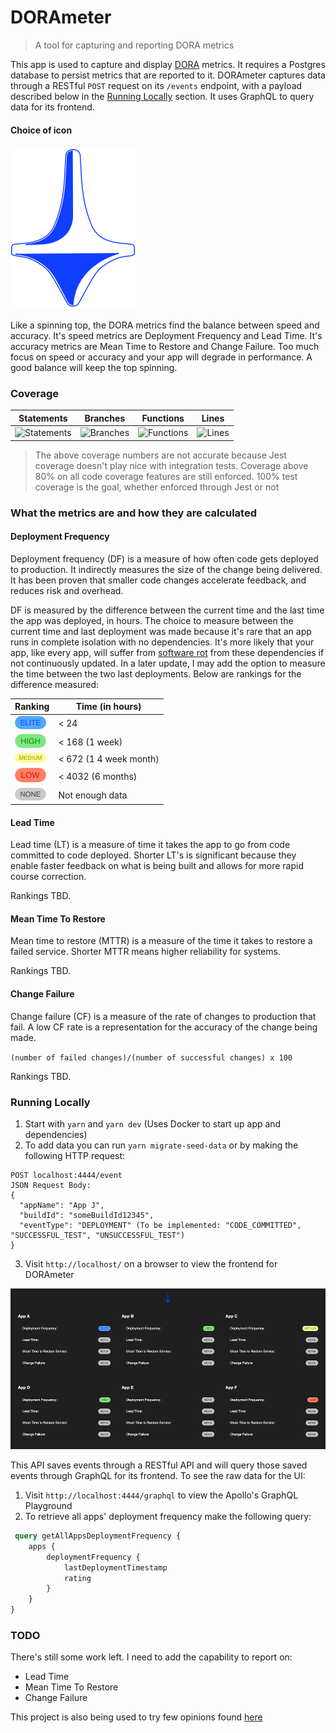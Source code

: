 # DORAmeter

> A tool for capturing and reporting DORA metrics

This app is used to capture and display [DORA](https://cloud.google.com/devops/) metrics. It requires a Postgres
database to persist metrics that are reported to it. DORAmeter captures data through a RESTful `POST` request on its
`/events` endpoint, with a payload described below in the [Running Locally](#running-locally) section. It uses GraphQL
to query data for its frontend.

#### Choice of icon 

![](.github/assets/DORAmeter-logo-MKII@260.png)

Like a spinning top, the DORA metrics find the balance between speed and accuracy. It's speed metrics are Deployment Frequency
and Lead Time. It's accuracy metrics are Mean Time to Restore and Change Failure. Too much focus on speed or accuracy
and your app will degrade in performance. A good balance will keep the top spinning.

### Coverage

| Statements                | Branches                | Functions                | Lines                |
| ------------------------- | ----------------------- | ------------------------ | -------------------- |
| ![Statements](https://img.shields.io/badge/Coverage-93.98%25-brightgreen.svg) | ![Branches](https://img.shields.io/badge/Coverage-93.33%25-brightgreen.svg) | ![Functions](https://img.shields.io/badge/Coverage-86.84%25-yellow.svg) | ![Lines](https://img.shields.io/badge/Coverage-94.4%25-brightgreen.svg) |

> The above coverage numbers are not accurate because Jest coverage doesn't play nice with integration tests. Coverage
> above 80% on all code coverage features are still enforced. 100% test coverage is the goal, whether enforced through
> Jest or not

### What the metrics are and how they are calculated

#### Deployment Frequency

Deployment frequency (DF) is a measure of how often code gets deployed to production. It indirectly measures the size of
the change being delivered. It has been proven that smaller code changes accelerate feedback, and reduces risk and
overhead.

DF is measured by the difference between the current time and the last time the app was deployed, in hours. The choice
to measure between the current time and last deployment was made because it's rare that an app runs in complete
isolation with no dependencies. It's more likely that your app, like every app, will suffer from
[software rot](https://en.wikipedia.org/wiki/Software_rot) from these dependencies if not continuously updated. In a
later update, I may add the option to measure the time between the two last deployments. Below are rankings for the
difference measured:

| Ranking | Time (in hours) |
|---------|-----------------|
| ![](.github/assets/Elite-Badge@50.png) | < 24 |
| ![](.github/assets/High-Badge@50.png) | < 168 (1 week) |
| ![](.github/assets/Medium-Badge@50.png) | < 672 (1 4 week month) |
| ![](.github/assets/Low-Badge@50.png) | < 4032 (6 months) |
| ![](.github/assets/None-Badge@50.png) | Not enough data |

#### Lead Time

Lead time (LT) is a measure of time it takes the app to go from code committed to code deployed. Shorter
LT's is significant because they enable faster feedback on what is being built and allows for more rapid course
correction.

Rankings TBD.

#### Mean Time To Restore

Mean time to restore (MTTR) is a measure of the time it takes to restore a failed service. Shorter MTTR means higher
reliability for systems.

Rankings TBD.

#### Change Failure

Change failure (CF) is a measure of the rate of changes to production that fail. A low CF rate is a representation for
the accuracy of the change being made.

`(number of failed changes)/(number of successful changes) x 100`

Rankings TBD.

### Running Locally

1. Start with `yarn` and `yarn dev` (Uses Docker to start up app and dependencies)
2. To add data you can run `yarn migrate-seed-data` or by making the following HTTP request:
```
POST localhost:4444/event
JSON Request Body:
{
  "appName": "App J",
  "buildId": "someBuildId12345",
  "eventType": "DEPLOYMENT" (To be implemented: "CODE_COMMITTED", "SUCCESSFUL_TEST", "UNSUCCESSFUL_TEST")
}
```
3. Visit `http://localhost/` on a browser to view the frontend for DORAmeter

![](.github/assets/DORAmeter-Screen-Shot.png)

This API saves events through a RESTful API and will query those saved events through GraphQL for its frontend. To see 
the raw data for the UI:
1. Visit `http://localhost:4444/graphql` to view the Apollo's GraphQL Playground
2. To retrieve all apps' deployment frequency make the following query:
```graphql
 query getAllAppsDeploymentFrequency {
    apps {
        deploymentFrequency {
            lastDeploymentTimestamp
            rating
        }
    }
}
```

### TODO

There's still some work left. I need to add the capability to report on:
* Lead Time
* Mean Time To Restore
* Change Failure

This project is also being used to try few opinions found 
[here](https://github.com/brigonzalez/DORAmeter/wiki/Opinions)
